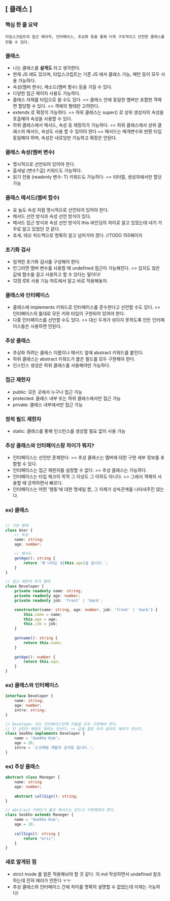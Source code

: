 ## [ 클래스 ]

### 핵심 한 줄 요약
    타입스크립트의 접근 제어자, 인터페이스, 추상화 등을 통해 더욱 구조적이고 안전한 클래스를 만들 수 있다.

### 클래스
- 나는 클래스를 **설계도** 라고 생각한다.
- 현재 JS 에도 있으며, 타입스크립트는 기존 JS 에서 클래스 기능, 패턴 등이 모두 사용 가능하다.
- 속성(멤버 변수), 메소드(멤버 함수) 등을 가질 수 있다.
- 다양한 접근 제어자 사용도 가능하다.
- 클래스 자체를 타입으로 쓸 수도 있다. => 클래스 안에 동일한 멤버만 포함한 객체면 할당할 수 있다. => 객체의 형태만 고려한다.
- extends 로 확장이 가능하다. => 하위 클래스는 super() 로 상위 생성자의 속성을 호출해야 속성을 사용할 수 있다.
- 하위 클래스에서 메서드, 속성 등 재정의가 가능하다. => 하위 클래스에서 상위 클래스의 메서드, 속성도 사용 할 수 있어야 한다 => 메서드는 매개변수와 반환 타입 동일해야 하며, 속성은 내로잉만 가능하고 확장은 안된다.

### 클래스 속성(멤버 변수)
- 명시적으로 선언되어 있어야 한다.
- 옵셔널 (변수?:값) 키워드도 가능하다.
- 읽기 전용 (readonly 변수: T) 키워드도 가능하다. => 리터럴, 생성자에서만 할당 가능

### 클래스 메서드(멤버 함수)
- 요 놈도 속성 처럼 명시적으로 선언되어 있어야 한다.
- 메서드 선언 방식과 속성 선언 방식이 있다.
- 메서드 접근 방식과 속성 선언 방식이 this 바인딩의 차이로 알고 있었는데 내가 거꾸로 알고 있었던 것 같다.
- 호세, 테오 피드백으로 명확히 알고 넘어가야 겠다. //TODO 155페이지

### 초기화 검사
- 엄격한 초기화 검사를 구성해야 한다.
- 안그러면 멤버 변수를 사용할 때 undefined 접근이 가능해진다. => 있지도 않은 값에 함수를 걸고 사용하고 할 수 있다는 말이다!  
- 12장 IDE 사용 기능 파트에서 알고 바로 적용해놓자.

### 클래스와 인터페이스
- 클래스에 implements 키워드로 인터페이스를 준수한다고 선언할 수도 있다. => 인터페이스의 틀대로 모든 키와 타입이 구현되어 있어야 한다.
- 다중 인터페이스를 선언할 수도 있다. => 대신 두개가 섞이지 못하도록 만든 인터페이스들은 사용하면 안된다.

### 추상 클래스
- 추상화 하려는 클래스 이름이나 메서드 앞에 abstract 키워드를 붙인다.
- 하위 클래스는 abstract 키워드가 붙은 필드를 모두 구현해야 한다.
- 인스턴스 생성은 하위 클래스를 사용해야만 가능하다.

### 접근 제한자
- public: 모든 곳에서 누구나 접근 가능
- protected: 클래스 내부 또는 하위 클래스에서만 접근 가능
- private: 클래스 내부에서만 접근 가능

### 정적 필드 제한자
- static: 클래스를 통해 인스턴스를 생성할 필요 없이 사용 가능

### 추상 클래스와 인터페이스랑 차이가 뭐지?
- 인터페이스는 선언만 존재한다. => 추상 클래스는 멤버에 대한 구현 세부 정보를 포함할 수 있다.
- 인터페이스는 접근 제한자를 설정할 수 없다. => 추상 클래스는 가능하다.
- 인터페이스는 타입 체크의 목적 그 이상도 그 이하도 아니다. => 그래서 객체의 사용할 때 강력하면서 빠르다.
- 인터페이스는 어떤 '행동'에 대한 명세일 뿐, 그 자체가 상속관계를 나타내주진 않는다.

### ex) 클래스
```typescript

// 기본 형태
class User {
    // 속성
    name: string;
    age: number;

    // 메서드
    getAge(): string {
        return `제 나이는 ${this.age}살 입니다.`;
    }
}

// 접근 제한자 추가 형태
class Developer {
    private readonly name: string;
    private readonly age: number;
    private readonly job: 'front' | 'back';

    constructor(name: string, age: number, job: 'front' | 'back') {
        this.name = name;
        this.age = age;
        this.job = job;
    }
    
    getname(): string {
        return this.name;
    }
    
    getAge(): number {
        return this.age;
    }
}
```

### ex) 클래스와 인터페이스
```typescript
interface Developer {
    name: string;
    age: number;
    intro: string;
}

// Developer 라는 인터페이스안에 키들을 모두 구현해야 한다.
// 단 선언만 해줘도 에러는 안난다. => 값을 할당 하지 않아도 에러가 안난다.
class Seokho implements Developer {
    name = 'Seokho Kim';
    age = 28;
    intro = '스크래핑 개발자 김석호 입니다.';
}
```

### ex) 추상 클래스
```typescript
abstract class Maneger {
    name: string
    age: number;
    
    abstract callSign(): string;
}

// abstract 키워드가 붙은 메서드는 반드시 구현해줘야 한다.
class Seokho extends Maneger {
    name = 'Seokho Kim';
    age = 28;
    
    callSign(): string {
        return "eric";
    }
}
```

### 새로 알게된 점
- strict mode 를 얼른 적용해놔야 할 것 같다. 이 md 작성하면서 undefined 참조 하는데 전혀 에러가 안뜬다 ㅜㅜ
- 추상 클래스와 인터페이스 간에 차이를 명확히 설명할 수 없었는데 이제는 가능하다!
